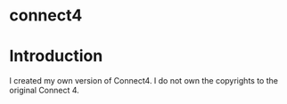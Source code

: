 # connect4
# Introduction
I created my own version of Connect4. I do not own the copyrights to the original Connect 4.
